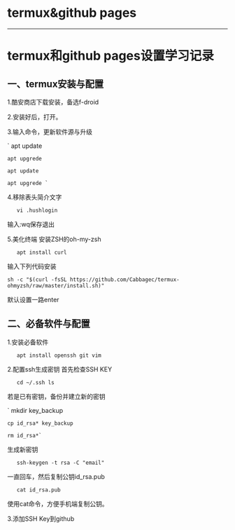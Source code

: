 # termux&github pages

--------
# termux和github pages设置学习记录

## 一、termux安装与配置

1.酷安商店下载安装，备选f-droid

2.安装好后，打开。

3.输入命令，更新软件源与升级

` 	apt update

	apt upgrede

	apt update

	apt upgrede `

4.移除表头简介文字

` 	vi .hushlogin`

输入:wq保存退出

5.美化终端
安装ZSH的oh-my-zsh

` 	apt install curl`

输入下列代码安装

`sh -c "$(curl -fsSL https://github.com/Cabbagec/termux-ohmyzsh/raw/master/install.sh)"`

默认设置一路enter

## 二、必备软件与配置

1.安装必备软件

`	apt install openssh git vim`

2.配置ssh生成密钥
首先检查SSH KEY

`	cd ~/.ssh
	ls`

若是已有密钥，备份并建立新的密钥

`	mkdir key_backup

	cp id_rsa* key_backup

	rm id_rsa*`
生成新密钥

`	ssh-keygen -t rsa -C "email"`

一直回车，然后复制公钥id\_rsa.pub

`	cat id_rsa.pub`

使用cat命令，方便手机端复制公钥。

3.添加SSH Key到github


